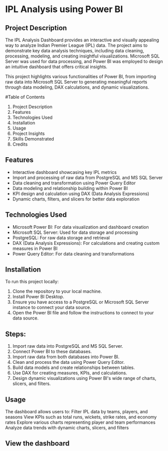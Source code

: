 # IPL Analysis using Power BI
## Project Description
The IPL Analysis Dashboard provides an interactive and visually appealing way to analyze Indian Premier League (IPL) data. The project aims to demonstrate key data analysis techniques, including data cleaning, processing, modeling, and creating insightful visualizations. Microsoft SQL Server was used for data processing, and Power BI was employed to design an intuitive dashboard that offers critical insights.

This project highlights various functionalities of Power BI, from importing raw data into Microsoft SQL Server to generating meaningful reports through data modeling, DAX calculations, and dynamic visualizations.

#Table of Contents
1. Project Description
2. Features
3. Technologies Used
4. Installation
5. Usage
6. Project Insights
7. Skills Demonstrated
8. Credits

## Features
- Interactive dashboard showcasing key IPL metrics
- Import and processing of raw data from PostgreSQL and MS SQL Server
- Data cleaning and transformation using Power Query Editor
- Data modeling and relationship building within Power BI
- KPI design and calculation using DAX (Data Analysis Expressions)
- Dynamic charts, filters, and slicers for better data exploration

## Technologies Used
- Microsoft Power BI: For data visualization and dashboard creation
- Microsoft SQL Server: Used for data storage and processing
- PostgreSQL: For raw data storage and retrieval
- DAX (Data Analysis Expressions): For calculations and creating custom measures in Power BI
- Power Query Editor: For data cleaning and transformations

## Installation
To run this project locally:
1. Clone the repository to your local machine.
2. Install Power BI Desktop.
3. Ensure you have access to a PostgreSQL or Microsoft SQL Server instance to connect your data source.
4. Open the Power BI file and follow the instructions to connect to your data source.

## Steps:
1. Import raw data into PostgreSQL and MS SQL Server.
2. Connect Power BI to these databases.
3. Import raw data from both databases into Power BI.
4. Clean and process the data using Power Query Editor.
5. Build data models and create relationships between tables.
6. Use DAX for creating measures, KPIs, and calculations.
7. Design dynamic visualizations using Power BI's wide range of charts, slicers, and filters.

## Usage
The dashboard allows users to:
Filter IPL data by teams, players, and seasons
View KPIs such as total runs, wickets, strike rates, and economy rates
Explore various charts representing player and team performances
Analyze data trends with dynamic charts, slicers, and filters

## View the dashboard
![]()

